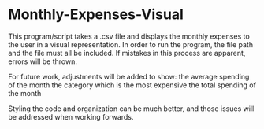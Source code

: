 # Monthly-Expenses-Visual

This program/script takes a .csv file and displays the monthly expenses to the user in a visual representation. In order to run the program, the file path and the file must all be included. If mistakes in this process are apparent, errors will be thrown.

For future work, adjustments will be added to show:
    the average spending of the month
    the category which is the most expensive
    the total spending of the month
    
Styling the code and organization can be much better, and those issues will be addressed when working forwards.
